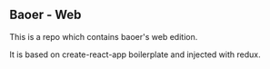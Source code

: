 ## Baoer - Web

This is a repo which contains baoer's web edition.

It is based on create-react-app boilerplate and injected with redux.